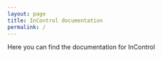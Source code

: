 ```yaml
---
layout: page
title: InControl documentation
permalink: /
---
```


Here you can find the documentation for InControl